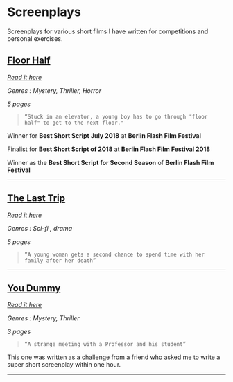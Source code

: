 # Screenplays

Screenplays for various short films I have written for competitions and personal exercises.

##  [Floor Half](ibrahim_floor_half_5_pager.pdf)
*[Read it here](ibrahim_floor_half_5_pager.pdf)*

*Genres : Mystery, Thriller, Horror*

*5 pages*
>     “Stuck in an elevator, a young boy has to go through "floor half" to get to the next floor."
Winner for **Best Short Script July 2018** at **Berlin Flash Film Festival**

Finalist for **Best Short Script of 2018** at **Berlin Flash Film Festival 2018**

Winner as the **Best Short Script for Second Season** of **Berlin Flash Film Festival**

----
##  [The Last Trip](ibrahim_last_trip_5_pager.pdf)
*[Read it here](ibrahim_last_trip_5_pager.pdf)*

*Genres : Sci-fi , drama*

*5 pages*
>     “A young woman gets a second chance to spend time with her family after her death”

----
##  [You Dummy](you_dummy.pdf)
*[Read it here](you_dummy.pdf)*

*Genres : Mystery, Thriller*

*3 pages*
>     “A strange meeting with a Professor and his student”
This one was written as a challenge from a friend who asked me to write a super short screenplay within one hour.

----


